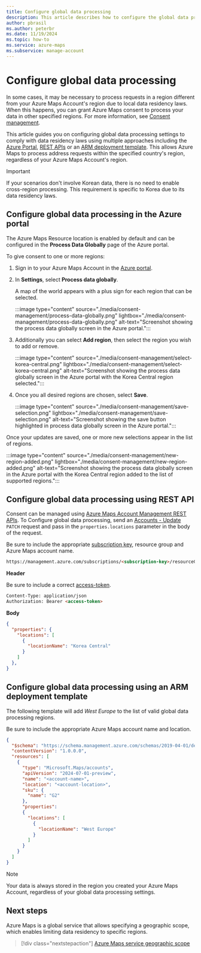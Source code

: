 ```yaml
---
title: Configure global data processing
description: This article describes how to configure the global data processing settings in Azure Maps to comply with data residency laws.
author: pbrasil
ms.author: peterbr
ms.date: 11/19/2024
ms.topic: how-to
ms.service: azure-maps
ms.subservice: manage-account
---
```


# Configure global data processing

In some cases, it may be necessary to process requests in a region different from your Azure Maps Account's region due to local data residency laws. When this happens, you can grant Azure Maps consent to process your data in other specified regions. For more information, see [Consent management].

This article guides you on configuring global data processing settings to comply with data residency laws using multiple approaches including the [Azure Portal](#configure-global-data-processing-in-the-azure-portal), [REST APIs](#configure-global-data-processing-using-rest-api) or an [ARM deployment template](#configure-global-data-processing-using-an-arm-deployment-template). This allows Azure Maps to process address requests within the specified country's region, regardless of your Azure Maps Account's region.

> [!IMPORTANT]
> If your scenarios don't involve Korean data, there is no need to enable cross-region processing. This requirement is specific to Korea due to its data residency laws.

## Configure global data processing in the Azure portal

The Azure Maps Resource location is enabled by default and can be configured in the **Process Data Globally** page of the Azure portal.

To give consent to one or more regions:

1. Sign in to your Azure Maps Account in the [Azure portal].
1. In **Settings**, select **Process data globally**.

   A map of the world appears with a plus sign for each region that can be selected.

   :::image type="content" source="./media/consent-management/process-data-globally.png" lightbox="./media/consent-management/process-data-globally.png" alt-text="Screenshot showing the process data globally screen in the Azure portal.":::

1. Additionally you can select **Add region**, then select the region you wish to add or remove.

   :::image type="content" source="./media/consent-management/select-korea-central.png" lightbox="./media/consent-management/select-korea-central.png" alt-text="Screenshot showing the process data globally screen in the Azure portal with the Korea Central region selected.":::

1. Once you all desired regions are chosen, select **Save**.

   :::image type="content" source="./media/consent-management/save-selection.png" lightbox="./media/consent-management/save-selection.png" alt-text="Screenshot showing the save button highlighted in process data globally screen in the Azure portal.":::

Once your updates are saved, one or more new selections appear in the list of regions.

:::image type="content" source="./media/consent-management/new-region-added.png" lightbox="./media/consent-management/new-region-added.png" alt-text="Screenshot showing the process data globally screen in the Azure portal with the Korea Central region added to the list of supported regions.":::

## Configure global data processing using REST API

Consent can be managed using [Azure Maps Account Management REST APIs]. To Configure global data processing, send an [Accounts - Update]  `PATCH` request and pass in the `properties.locations` parameter in the body of the request.

Be sure to include the appropriate [subscription key], resource group and Azure Maps account name.

```html
https://management.azure.com/subscriptions/<subscription-key>/resourceGroups/<resource-group-name>/providers/Microsoft.Maps/accounts/<account-name>?api-version=2024-07-01-preview
```

**Header**

Be sure to include a correct [access-token].

```html
Content-Type: application/json
Authorization: Bearer <access-token> 
```

**Body**

```json
{
  "properties": {
    "locations": [
      {
        "locationName": "Korea Central"
      }
    ]
  },
}
```

## Configure global data processing using an ARM deployment template

The following template will add _West Europe_ to the list of valid global data processing regions.

Be sure to include the appropriate Azure Maps account name and location.

```json
{
  "$schema": "https://schema.management.azure.com/schemas/2019-04-01/deploymentTemplate.json#",
  "contentVersion": "1.0.0.0",
  "resources": [
    {
      "type": "Microsoft.Maps/accounts",
      "apiVersion": "2024-07-01-preview",
      "name": "<account-name>",
      "location": "<account-location>",
      "sku": {
        "name": "G2"
      },
      "properties":
      {
        "locations": [
          {
            "locationName": "West Europe"
          }
        ]
      }
    }
  ]
}
```

> [!NOTE]
> Your data is always stored in the region you created your Azure Maps Account, regardless of your global data processing settings.

## Next steps

Azure Maps is a global service that allows specifying a geographic scope, which enables limiting data residency to specific regions.

> [!div class="nextstepaction"]
> [Azure Maps service geographic scope]

[access-token]: azure-maps-authentication.md#microsoft-entra-authentication
[Accounts - Update]: /rest/api/maps-management/accounts/update
[Azure Maps Account Management REST APIs]: /rest/api/maps-management/accounts
[Azure portal]: https://ms.portal.azure.com
[Azure Maps service geographic scope]: geographic-scope.md
[Consent management]: consent-management.md
[subscription key]: quick-demo-map-app.md#get-the-subscription-key-for-your-account